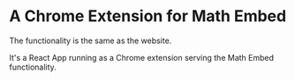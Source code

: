 # A Chrome Extension for Math Embed
The functionality is the same as the website. 

It's a React App running as a Chrome extension serving the Math Embed functionality.
